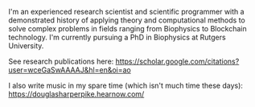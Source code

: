 I'm an experienced research scientist and scientific programmer with a demonstrated history of applying theory and computational methods to solve complex problems in fields ranging from Biophysics to Blockchain technology. I'm currently pursuing a PhD in Biophysics at Rutgers University.

See research publications here: https://scholar.google.com/citations?user=wceGaSwAAAAJ&hl=en&oi=ao

I also write music in my spare time (which isn't much time these days):  https://douglasharperpike.hearnow.com/

